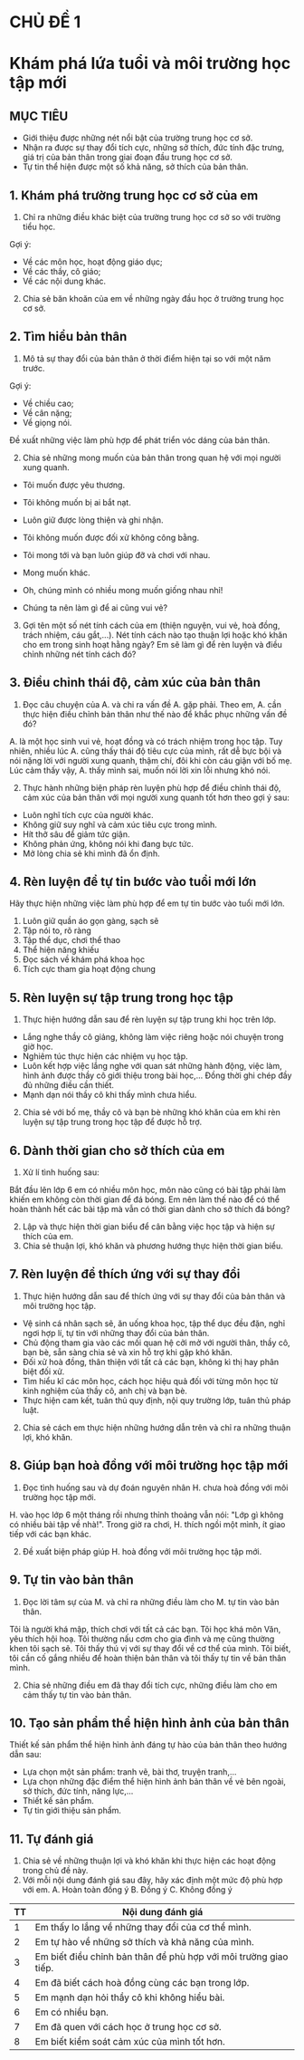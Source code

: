 # CHỦ ĐỀ 1
# Khám phá lứa tuổi và môi trường học tập mới

## MỤC TIÊU
- Giới thiệu được những nét nổi bật của trường trung học cơ sở.
- Nhận ra được sự thay đổi tích cực, những sở thích, đức tính đặc trưng, giá trị của bản thân trong giai đoạn đầu trung học cơ sở.
- Tự tin thể hiện được một số khả năng, sở thích của bản thân.

## 1. Khám phá trường trung học cơ sở của em
1. Chỉ ra những điều khác biệt của trường trung học cơ sở so với trường tiểu học.

Gợi ý:
- Về các môn học, hoạt động giáo dục;
- Về các thầy, cô giáo;
- Về các nội dung khác.

2. Chia sẻ băn khoăn của em về những ngày đầu học ở trường trung học cơ sở.

## 2. Tìm hiểu bản thân
1. Mô tả sự thay đổi của bản thân ở thời điểm hiện tại so với một năm trước.

Gợi ý:
- Về chiều cao;
- Về cân nặng;
- Về giọng nói.

Đề xuất những việc làm phù hợp để phát triển vóc dáng của bản thân.

2. Chia sẻ những mong muốn của bản thân trong quan hệ với mọi người xung quanh.
- Tôi muốn được yêu thương.
- Tôi không muốn bị ai bắt nạt.
- Luôn giữ được lòng thiện và ghi nhận.
- Tôi không muốn được đối xử không công bằng.
- Tôi mong tới và bạn luôn giúp đỡ và chơi với nhau.
- Mong muốn khác.

- Oh, chúng mình có nhiều mong muốn giống nhau nhỉ!
- Chúng ta nên làm gì để ai cũng vui vẻ?

3. Gợi tên một số nét tính cách của em (thiện nguyện, vui vẻ, hoà đồng, trách nhiệm, cáu gắt,...). Nét tính cách nào tạo thuận lợi hoặc khó khăn cho em trong sinh hoạt hằng ngày? Em sẽ làm gì để rèn luyện và điều chỉnh những nét tính cách đó?

## 3. Điều chỉnh thái độ, cảm xúc của bản thân
1. Đọc câu chuyện của A. và chi ra vấn đề A. gặp phải. Theo em, A. cần thực hiện điều chỉnh bản thân như thế nào để khắc phục những vấn đề đó?

A. là một học sinh vui vẻ, hoạt đồng và có trách nhiệm trong học tập. Tuy nhiên, nhiều lúc A. cũng thấy thái độ tiêu cực của mình, rất dễ bực bội và nói nặng lời với người xung quanh, thậm chí, đôi khi còn cáu giận với bố mẹ. Lúc cảm thấy vậy, A. thấy mình sai, muốn nói lời xin lỗi nhưng khó nói.

2. Thực hành những biện pháp rèn luyện phù hợp để điều chỉnh thái độ, cảm xúc của bản thân với mọi người xung quanh tốt hơn theo gợi ý sau:
- Luôn nghĩ tích cực của người khác.
- Không giữ suy nghĩ và cảm xúc tiêu cực trong mình.
- Hít thở sâu để giảm tức giận.
- Không phản ứng, không nói khi đang bực tức.
- Mở lòng chia sẻ khi mình đã ổn định.

## 4. Rèn luyện để tự tin bước vào tuổi mới lớn
Hãy thực hiện những việc làm phù hợp để em tự tin bước vào tuổi mới lớn.
1. Luôn giữ quần áo gọn gàng, sạch sẽ
2. Tập nói to, rõ ràng
3. Tập thể dục, chơi thể thao
4. Thể hiện năng khiếu
5. Đọc sách về khám phá khoa học
6. Tích cực tham gia hoạt động chung

## 5. Rèn luyện sự tập trung trong học tập
1. Thực hiện hướng dẫn sau để rèn luyện sự tập trung khi học trên lớp.

- Lắng nghe thầy cô giảng, không làm việc riêng hoặc nói chuyện trong giờ học.
- Nghiêm túc thực hiện các nhiệm vụ học tập.
- Luôn kết hợp việc lắng nghe với quan sát những hành động, việc làm, hình ảnh được thầy cô giới thiệu trong bài học,... Đồng thời ghi chép đầy đủ những điều cần thiết.
- Mạnh dạn nói thầy cô khi thấy mình chưa hiểu.

2. Chia sẻ với bố mẹ, thầy cô và bạn bè những khó khăn của em khi rèn luyện sự tập trung trong học tập để được hỗ trợ.

## 6. Dành thời gian cho sở thích của em
1. Xử lí tình huống sau:

Bắt đầu lên lớp 6 em có nhiều môn học, môn nào cũng có bài tập phải làm khiến em không còn thời gian để đá bóng. Em nên làm thế nào để có thể hoàn thành hết các bài tập mà vẫn có thời gian dành cho sở thích đá bóng?

2. Lập và thực hiện thời gian biểu để cân bằng việc học tập và hiện sự thích của em.
3. Chia sẻ thuận lợi, khó khăn và phương hướng thực hiện thời gian biểu.

## 7. Rèn luyện để thích ứng với sự thay đổi
1. Thực hiện hướng dẫn sau để thích ứng với sự thay đổi của bản thân và môi trường học tập.

- Vệ sinh cá nhân sạch sẽ, ăn uống khoa học, tập thể dục đều đặn, nghỉ ngơi hợp lí, tự tin với những thay đổi của bản thân.
- Chủ động tham gia vào các mối quan hệ cởi mở với người thân, thầy cô, bạn bè, sẵn sàng chia sẻ và xin hỗ trợ khi gặp khó khăn.
- Đối xử hoà đồng, thân thiện với tất cả các bạn, không kì thị hay phân biệt đối xử.
- Tìm hiểu kĩ các môn học, cách học hiệu quả đối với từng môn học từ kinh nghiệm của thầy cô, anh chị và bạn bè.
- Thực hiện cam kết, tuân thủ quy định, nội quy trường lớp, tuân thủ pháp luật.

2. Chia sẻ cách em thực hiện những hướng dẫn trên và chỉ ra những thuận lợi, khó khăn.

## 8. Giúp bạn hoà đồng với môi trường học tập mới
1. Đọc tình huống sau và dự đoán nguyên nhân H. chưa hoà đồng với môi trường học tập mới.

H. vào học lớp 6 một tháng rồi nhưng thỉnh thoảng vẫn nói: "Lớp gì không có nhiều bài tập về nhà!".
Trong giờ ra chơi, H. thích ngồi một mình, ít giao tiếp với các bạn khác.

2. Đề xuất biện pháp giúp H. hoà đồng với môi trường học tập mới.

## 9. Tự tin vào bản thân
1. Đọc lời tâm sự của M. và chỉ ra những điều làm cho M. tự tin vào bản thân.

Tôi là người khá mập, thích chơi với tất cả các bạn. Tôi học khá môn Văn, yêu thích hội hoạ. Tôi thường nấu cơm cho gia đình và mẹ cũng thường khen tôi sạch sẽ. Tôi thấy thú vị với sự thay đổi về cơ thể của mình. Tôi biết, tôi cần cố gắng nhiều để hoàn thiện bản thân và tôi thấy tự tin về bản thân mình.

2. Chia sẻ những điều em đã thay đổi tích cực, những điều làm cho em cảm thấy tự tin vào bản thân.

## 10. Tạo sản phẩm thể hiện hình ảnh của bản thân
Thiết kế sản phẩm thể hiện hình ảnh đáng tự hào của bản thân theo hướng dẫn sau:
- Lựa chọn một sản phẩm: tranh vẽ, bài thơ, truyện tranh,...
- Lựa chọn những đặc điểm thể hiện hình ảnh bản thân về vẻ bên ngoài, sở thích, đức tính, năng lực,...
- Thiết kế sản phẩm.
- Tự tin giới thiệu sản phẩm.

## 11. Tự đánh giá
1. Chia sẻ về những thuận lợi và khó khăn khi thực hiện các hoạt động trong chủ đề này.
2. Với mỗi nội dung đánh giá sau đây, hãy xác định một mức độ phù hợp với em.
    A. Hoàn toàn đồng ý
    B. Đồng ý
    C. Không đồng ý

| TT | Nội dung đánh giá |
|---|---|
| 1 | Em thấy lo lắng về những thay đổi của cơ thể mình. |
| 2 | Em tự hào về những sở thích và khả năng của mình. |
| 3 | Em biết điều chỉnh bản thân để phù hợp với môi trường giao tiếp. |
| 4 | Em đã biết cách hoà đồng cùng các bạn trong lớp. |
| 5 | Em mạnh dạn hỏi thầy cô khi không hiểu bài. |
| 6 | Em có nhiều bạn. |
| 7 | Em đã quen với cách học ở trung học cơ sở. |
| 8 | Em biết kiểm soát cảm xúc của mình tốt hơn. |
